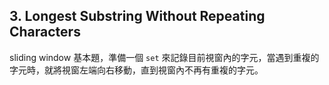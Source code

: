 ## 3. Longest Substring Without Repeating Characters

sliding window 基本題，準備一個 `set` 來記錄目前視窗內的字元，當遇到重複的字元時，就將視窗左端向右移動，直到視窗內不再有重複的字元。
